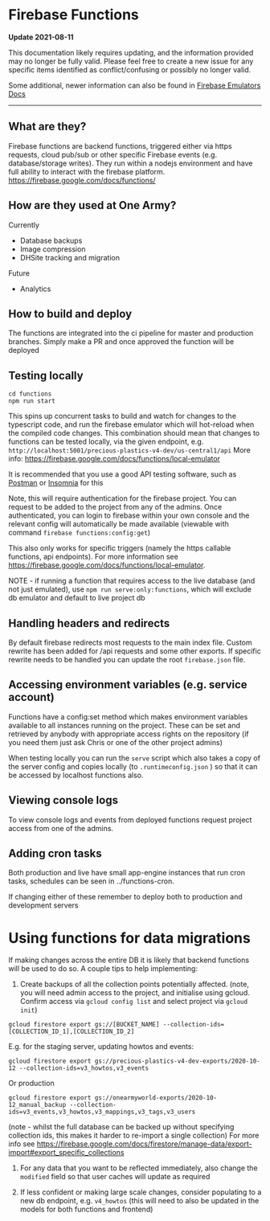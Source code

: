 # Firebase Functions

**Update 2021-08-11**

This documentation likely requires updating, and the information provided may no longer be fully valid. Please feel free to create a new issue for any specific items identified as conflict/confusing or possibly no longer valid.

Some additional, newer information can also be found in [Firebase Emulators Docs](../packages/documentation/docs/Backend%20Development/firebase-emulators.md)

---

## What are they?

Firebase functions are backend functions, triggered either via https requests, cloud pub/sub or other specific Firebase events (e.g. database/storage writes). They run within a nodejs environment and have full ability to interact with the firebase platform.
https://firebase.google.com/docs/functions/

## How are they used at One Army?

Currently

- Database backups
- Image compression
- DHSite tracking and migration

Future

- Analytics

## How to build and deploy

The functions are integrated into the ci pipeline for master and production branches.
Simply make a PR and once approved the function will be deployed

## Testing locally

```
cd functions
npm run start
```

This spins up concurrent tasks to build and watch for changes to the typescript code, and run
the firebase emulator which will hot-reload when the compiled code changes. This combination
should mean that changes to functions can be tested locally, via the given endpoint, e.g.  
`http://localhost:5001/precious-plastics-v4-dev/us-central1/api`
More info: https://firebase.google.com/docs/functions/local-emulator

It is recommended that you use a good API testing software, such as [Postman](https://www.getpostman.com/) or [Insomnia](https://insomnia.rest/) for this

Note, this will require authentication for the firebase project. You can request to be added to the project from any of the admins. Once authenticated, you can login to firebase within your own console
and the relevant config will automatically be made available
(viewable with command `firebase functions:config:get`)

This also only works for specific triggers (namely the https callable functions, api endpoints). For more information see https://firebase.google.com/docs/functions/local-emulator.

NOTE - if running a function that requires access to the live database (and not just emulated), use `npm run serve:only:functions`, which will exclude db emulator and default to live project db

## Handling headers and redirects

By default firebase redirects most requests to the main index file. Custom rewrite has
been added for /api requests and some other exports.
If specific rewrite needs to be handled you can update the root `firebase.json` file.

## Accessing environment variables (e.g. service account)

Functions have a config:set method which makes environment variables available to
all instances running on the project. These can be set and retrieved by anybody with
appropriate access rights on the repository (if you need them just ask Chris or one of
the other project admins)

When testing locally you can run the `serve` script which also takes a copy of the
server config and copies locally (to `.runtimeconfig.json` ) so that it can be accessed
by localhost functions also.

## Viewing console logs

To view console logs and events from deployed functions request project access from one of the admins.

## Adding cron tasks

Both production and live have small app-engine instances that run cron tasks, schedules can be seen in ../functions-cron.

If changing either of these remember to deploy both to production and development servers

# Using functions for data migrations

If making changes across the entire DB it is likely that backend functions will be used to do so.
A couple tips to help implementing:

1. Create backups of all the collection points potentially affected.
   (note, you will need admin access to the project, and initialise using gcloud. Confirm access via `gcloud config list` and select project via `gcloud init`)

```
gcloud firestore export gs://[BUCKET_NAME] --collection-ids=[COLLECTION_ID_1],[COLLECTION_ID_2]
```

E.g. for the staging server, updating howtos and events:

```
gcloud firestore export gs://precious-plastics-v4-dev-exports/2020-10-12 --collection-ids=v3_howtos,v3_events
```

Or production

```
gcloud firestore export gs://onearmyworld-exports/2020-10-12_manual_backup --collection-ids=v3_events,v3_howtos,v3_mappings,v3_tags,v3_users
```

(note - whilst the full database can be backed up without specifying collection ids, this makes it harder to re-import a single collection)
For more info see https://firebase.google.com/docs/firestore/manage-data/export-import#export_specific_collections

1. For any data that you want to be reflected immediately, also change the `modified` field so that user caches will update as required

2. If less confident or making large scale changes, consider populating to a new db endpoint, e.g. `v4_howtos`
   (this will need to also be updated in the models for both functions and frontend)
